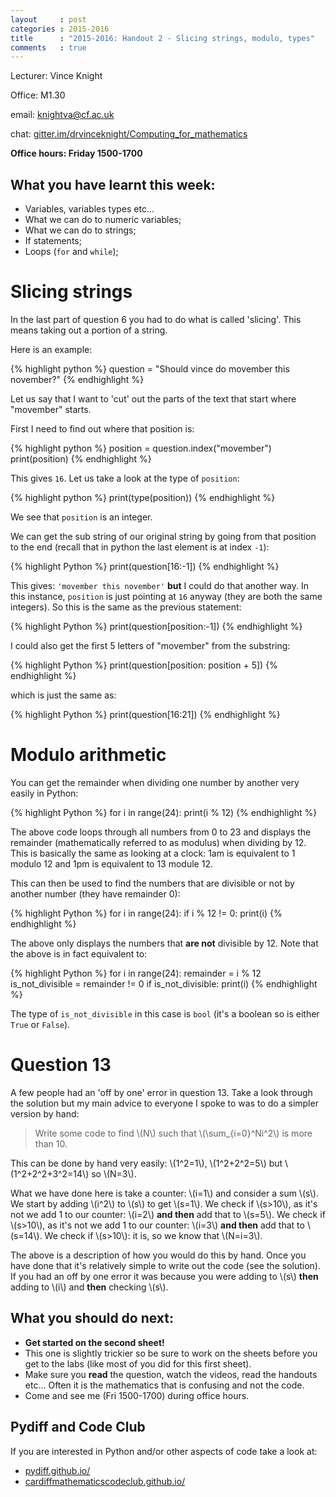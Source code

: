 ```yaml
---
layout     : post
categories : 2015-2016
title      : "2015-2016: Handout 2 - Slicing strings, modulo, types"
comments   : true
---
```


Lecturer: Vince Knight

Office: M1.30

email: knightva@cf.ac.uk

chat: [gitter.im/drvinceknight/Computing_for_mathematics](https://gitter.im/drvinceknight/Computing_for_mathematics)

**Office hours: Friday 1500-1700**

## What you have learnt this week:

- Variables, variables types etc...
- What we can do to numeric variables;
- What we can do to strings;
- If statements;
- Loops (`for` and `while`);

# Slicing strings

In the last part of question 6 you had to do what is called 'slicing'. This
means taking out a portion of a string.

Here is an example:

{% highlight python %}
question = "Should vince do movember this november?"
{% endhighlight %}

Let us say that I want to 'cut' out the parts of the text that start where
"movember" starts.

First I need to find out where that position is:

{% highlight python %}
position = question.index("movember")
print(position)
{% endhighlight %}

This gives `16`. Let us take a look at the type of `position`:

{% highlight python %}
print(type(position))
{% endhighlight %}

We see that `position` is an integer.

We can get the sub string of our original string by going from that position to
the end (recall that in python the last element is at index `-1`):

{% highlight Python %}
print(question[16:-1])
{% endhighlight %}

This gives: `'movember this november'` **but** I could do that another way. In
this instance, `position` is just pointing at `16` anyway (they are both the
same integers). So this is the same as the previous statement:

{% highlight Python %}
print(question[position:-1])
{% endhighlight %}

I could also get the first 5 letters of "movember" from the substring:

{% highlight Python %}
print(question[position: position + 5])
{% endhighlight %}

which is just the same as:

{% highlight Python %}
print(question[16:21])
{% endhighlight %}

# Modulo arithmetic

You can get the remainder when dividing one number by another very easily in
Python:

{% highlight Python %}
for i in range(24):
    print(i % 12)
{% endhighlight %}

The above code loops through all numbers from 0 to 23 and displays the remainder
(mathematically referred to as modulus) when dividing by 12. This is basically
the same as looking at a clock: 1am is equivalent to 1 modulo 12 and 1pm is
equivalent to 13 module 12.

This can then be used to find the numbers that are divisible or not by another
number (they have remainder 0):

{% highlight Python %}
for i in range(24):
    if i % 12 != 0:
        print(i)
{% endhighlight %}

The above only displays the numbers that **are not** divisible by 12.
Note that the above is in fact equivalent to:

{% highlight Python %}
for i in range(24):
    remainder = i % 12
    is_not_divisible = remainder != 0
    if is_not_divisible:
        print(i)
{% endhighlight %}

The type of `is_not_divisible` in this case is `bool` (it's a boolean so is either `True`
or `False`).

# Question 13

A few people had an 'off by one' error in question 13. Take a look through the
solution but my main advice to everyone I spoke to was to do a simpler version
by hand:

> Write some code to find \\(N\\) such that \\(\sum\_{i=0}^Ni^2\\) is more than 10.

This can be done by hand very easily: \\(1^2=1\\), \\(1^2+2^2=5\\) but
\\(1^2+2^2+3^2=14\\) so \\(N=3\\).

What we have done here is take a counter: \\(i=1\\) and consider a sum \\(s\\).
We start by adding \\(i^2\\) to \\(s\\) to get \\(s=1\\). We check if
\\(s>10\\), as it's not we add 1 to our counter: \\(i=2\\) __and then__ add that
to \\(s=5\\). We check if \\(s>10\\), as it's not we add 1 to our counter:
\\(i=3\\) __and then__ add that to \\(s=14\\). We check if \\(s>10\\): it is, so
we know that \\(N=i=3\\).

The above is a description of how you would do this by hand. Once you have done
that it's relatively simple to write out the code (see the solution). If you had
an off by one error it was because you were adding to \\(s\\) __then__ adding to
\\(i\\) and __then__ checking \\(s\\).

## What you should do next:

- **Get started on the second sheet!**
- This one is slightly trickier so be sure to work on the sheets before you get
  to the labs (like most of you did for this first sheet).
- Make sure you **read** the question, watch the videos, read the handouts
  etc... Often it is the mathematics that is confusing and not the code.
- Come and see me (Fri 1500-1700) during office hours.

## Pydiff and Code Club

If you are interested in Python and/or other aspects of code take a look at:

- [pydiff.github.io/](http://pydiff.github.io/)
- [cardiffmathematicscodeclub.github.io/](http://cardiffmathematicscodeclub.github.io/)
